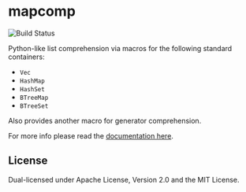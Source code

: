 
mapcomp
=======

![Build Status](https://travis-ci.org/nickeb96/mapcomp)

Python-like list comprehension via macros for the following standard
containers:

- `Vec`
- `HashMap`
- `HashSet`
- `BTreeMap`
- `BTreeSet`

Also provides another macro for generator comprehension.

For more info please read the [documentation here](https://docs.rs/mapcomp).

License
-------

Dual-licensed under Apache License, Version 2.0 and the MIT License.
